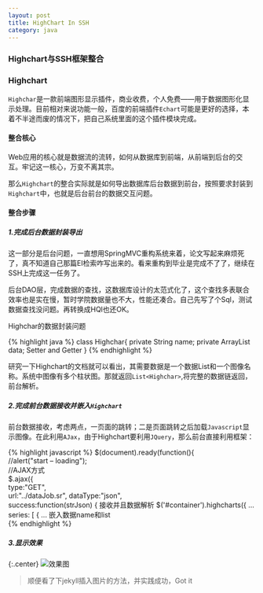 ```yaml
---
layout: post
title: HighChart In SSH
category: java
---
```


### Highchart与SSH框架整合

### Highchart

`Highchar`是一款前端图形显示插件，商业收费，个人免费——用于数据图形化显示处理。目前相对来说功能一般，百度的前端插件`Echart`可能是更好的选择，本着不半途而废的情况下，把自己系统里面的这个插件模块完成。

#### 整合核心

Web应用的核心就是数据流的流转，如何从数据库到前端，从前端到后台的交互。牢记这一核心，万变不离其宗。

那么`Highchart`的整合实际就是如何导出数据库后台数据到前台，按照要求封装到`Highchart`中，也就是后台前台的数据交互问题。

#### 整合步骤

##### 1.完成后台数据封装导出
这一部分是后台问题，一直想用SpringMVC重构系统来着，论文写起来麻烦死了，真不知道自己那篇EI检索咋写出来的。看来重构到毕业是完成不了了，继续在SSH上完成这一任务了。

后台DAO层，完成数据的查找，这数据库设计的太范式化了，这个查找多表联合效率也是实在慢，暂时学院数据量也不大，性能还凑合。自己先写了个Sql，测试数据查找没问题。再转换成HQl也还OK。

Highchar的数据封装问题

{% highlight java %}
class Highchar{
private String name;
private ArrayList<Integer> data;
Setter and Getter
}
{% endhighlight %}

研究一下Highchart的文档就可以看出，其需要数据是一个数据List和一个图像名称。系统中图像有多个柱状图。那就返回`List<Highchar>`,将完整的数据链返回，前台解析。

##### 2.完成前台数据接收并嵌入`Highchart`

前台数据接收，考虑两点，一页面的跳转；二是页面跳转之后加载`Javascript`显示图像。在此利用`AJax`，由于Highchart要利用`JQuery`，那么前台直接利用框架：

{% highlight javascript %}
$(document).ready(function(){    
   //alert("start – loading");      
   //AJAX方式      
   $.ajax({      
      type:"GET",      
      url:"../dataJob.sr",
      dataType:"json",      
      success:function(strJson) {
      接收并且数据解析 
        $('#container').highcharts({
            ... 
            series: [ {
            ...
            嵌入数据name和list           
{% endhighlight %}  

##### 3.显示效果

{:.center}
![效果图](http://res.oncelee.com/assets%2Fimg%2F20150319%2Fconcern_compete.png)

>顺便看了下jekyll插入图片的方法，并实践成功，Got it
